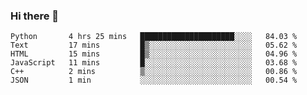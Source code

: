 ### Hi there 👋

<!--START_SECTION:waka-->

```text
Python       4 hrs 25 mins   █████████████████████░░░░   84.03 %
Text         17 mins         █▒░░░░░░░░░░░░░░░░░░░░░░░   05.62 %
HTML         15 mins         █▒░░░░░░░░░░░░░░░░░░░░░░░   04.96 %
JavaScript   11 mins         █░░░░░░░░░░░░░░░░░░░░░░░░   03.68 %
C++          2 mins          ▒░░░░░░░░░░░░░░░░░░░░░░░░   00.86 %
JSON         1 min           ░░░░░░░░░░░░░░░░░░░░░░░░░   00.54 %
```

<!--END_SECTION:waka-->
